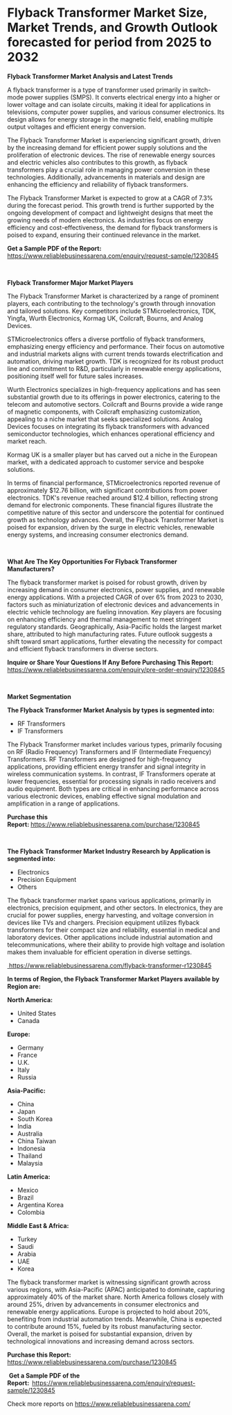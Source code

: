<p><h1>Flyback Transformer Market Size, Market Trends, and Growth Outlook forecasted for period from 2025 to 2032</h1></p><p><strong>Flyback Transformer Market Analysis and Latest Trends</strong></p>
<p><p>A flyback transformer is a type of transformer used primarily in switch-mode power supplies (SMPS). It converts electrical energy into a higher or lower voltage and can isolate circuits, making it ideal for applications in televisions, computer power supplies, and various consumer electronics. Its design allows for energy storage in the magnetic field, enabling multiple output voltages and efficient energy conversion.</p><p>The Flyback Transformer Market is experiencing significant growth, driven by the increasing demand for efficient power supply solutions and the proliferation of electronic devices. The rise of renewable energy sources and electric vehicles also contributes to this growth, as flyback transformers play a crucial role in managing power conversion in these technologies. Additionally, advancements in materials and design are enhancing the efficiency and reliability of flyback transformers.</p><p>The Flyback Transformer Market is expected to grow at a CAGR of 7.3% during the forecast period. This growth trend is further supported by the ongoing development of compact and lightweight designs that meet the growing needs of modern electronics. As industries focus on energy efficiency and cost-effectiveness, the demand for flyback transformers is poised to expand, ensuring their continued relevance in the market.</p></p>
<p><strong>Get a Sample PDF of the Report:&nbsp;</strong> <a href="https://www.reliablebusinessarena.com/enquiry/request-sample/1230845?utm_campaign=2342&utm_medium=2&utm_source=Github&utm_content=ia&utm_term=10022025&utm_id=flyback-transformer">https://www.reliablebusinessarena.com/enquiry/request-sample/1230845</a></p>
<p>&nbsp;</p>
<p><strong>Flyback Transformer Major Market Players</strong></p>
<p><p>The Flyback Transformer Market is characterized by a range of prominent players, each contributing to the technology's growth through innovation and tailored solutions. Key competitors include STMicroelectronics, TDK, Yingfa, Wurth Electronics, Kormag UK, Coilcraft, Bourns, and Analog Devices.</p><p>STMicroelectronics offers a diverse portfolio of flyback transformers, emphasizing energy efficiency and performance. Their focus on automotive and industrial markets aligns with current trends towards electrification and automation, driving market growth. TDK is recognized for its robust product line and commitment to R&D, particularly in renewable energy applications, positioning itself well for future sales increases.</p><p>Wurth Electronics specializes in high-frequency applications and has seen substantial growth due to its offerings in power electronics, catering to the telecom and automotive sectors. Coilcraft and Bourns provide a wide range of magnetic components, with Coilcraft emphasizing customization, appealing to a niche market that seeks specialized solutions. Analog Devices focuses on integrating its flyback transformers with advanced semiconductor technologies, which enhances operational efficiency and market reach.</p><p>Kormag UK is a smaller player but has carved out a niche in the European market, with a dedicated approach to customer service and bespoke solutions.</p><p>In terms of financial performance, STMicroelectronics reported revenue of approximately $12.76 billion, with significant contributions from power electronics. TDK's revenue reached around $12.4 billion, reflecting strong demand for electronic components. These financial figures illustrate the competitive nature of this sector and underscore the potential for continued growth as technology advances. Overall, the Flyback Transformer Market is poised for expansion, driven by the surge in electric vehicles, renewable energy systems, and increasing consumer electronics demand.</p></p>
<p>&nbsp;</p>
<p><strong>What Are The Key Opportunities For Flyback Transformer Manufacturers?</strong></p>
<p><p>The flyback transformer market is poised for robust growth, driven by increasing demand in consumer electronics, power supplies, and renewable energy applications. With a projected CAGR of over 6% from 2023 to 2030, factors such as miniaturization of electronic devices and advancements in electric vehicle technology are fueling innovation. Key players are focusing on enhancing efficiency and thermal management to meet stringent regulatory standards. Geographically, Asia-Pacific holds the largest market share, attributed to high manufacturing rates. Future outlook suggests a shift toward smart applications, further elevating the necessity for compact and efficient flyback transformers in diverse sectors.</p></p>
<p><strong>Inquire or Share Your Questions If Any Before Purchasing This Report:</strong> <a href="https://www.reliablebusinessarena.com/enquiry/pre-order-enquiry/1230845?utm_campaign=2342&utm_medium=2&utm_source=Github&utm_content=ia&utm_term=10022025&utm_id=flyback-transformer">https://www.reliablebusinessarena.com/enquiry/pre-order-enquiry/1230845</a></p>
<p>&nbsp;</p>
<p><strong>Market Segmentation</strong></p>
<p><strong>The Flyback Transformer Market Analysis by types is segmented into:</strong></p>
<p><ul><li>RF Transformers</li><li>IF Transformers</li></ul></p>
<p><p>The Flyback Transformer market includes various types, primarily focusing on RF (Radio Frequency) Transformers and IF (Intermediate Frequency) Transformers. RF Transformers are designed for high-frequency applications, providing efficient energy transfer and signal integrity in wireless communication systems. In contrast, IF Transformers operate at lower frequencies, essential for processing signals in radio receivers and audio equipment. Both types are critical in enhancing performance across various electronic devices, enabling effective signal modulation and amplification in a range of applications.</p></p>
<p><strong>Purchase this Report:&nbsp;</strong><a href="https://www.reliablebusinessarena.com/purchase/1230845?utm_campaign=2342&utm_medium=2&utm_source=Github&utm_content=ia&utm_term=10022025&utm_id=flyback-transformer">https://www.reliablebusinessarena.com/purchase/1230845</a></p>
<p>&nbsp;</p>
<p><strong>The Flyback Transformer Market Industry Research by Application is segmented into:</strong></p>
<p><ul><li>Electronics</li><li>Precision Equipment</li><li>Others</li></ul></p>
<p><p>The flyback transformer market spans various applications, primarily in electronics, precision equipment, and other sectors. In electronics, they are crucial for power supplies, energy harvesting, and voltage conversion in devices like TVs and chargers. Precision equipment utilizes flyback transformers for their compact size and reliability, essential in medical and laboratory devices. Other applications include industrial automation and telecommunications, where their ability to provide high voltage and isolation makes them invaluable for efficient operation in diverse settings.</p></p>
<p><a href="https://www.reliablebusinessarena.com/flyback-transformer-r1230845?utm_campaign=2342&utm_medium=2&utm_source=Github&utm_content=ia&utm_term=10022025&utm_id=flyback-transformer">&nbsp;https://www.reliablebusinessarena.com/flyback-transformer-r1230845</a></p>
<p><strong>In terms of Region, the Flyback Transformer Market Players available by Region are:</strong></p>
<p>
    <p> <strong> North America: </strong>
        <ul>
            <li>United States</li>
            <li>Canada</li>
        </ul>
        </p> 
    <p> <strong> Europe: </strong>
        <ul>
            <li>Germany</li>
            <li>France</li>
            <li>U.K.</li>
            <li>Italy</li>
            <li>Russia</li>
        </ul>
        </p> 
    <p> <strong> Asia-Pacific: </strong>
        <ul>
            <li>China</li>
            <li>Japan</li>
            <li>South Korea</li>
            <li>India</li>
            <li>Australia</li>
            <li>China Taiwan</li>
            <li>Indonesia</li>
            <li>Thailand</li>
            <li>Malaysia</li>
        </ul>
        </p> 
    <p> <strong> Latin America: </strong>
        <ul>
            <li>Mexico</li>
            <li>Brazil</li>
            <li>Argentina Korea</li>
            <li>Colombia</li>
        </ul>
        </p> 
    <p> <strong> Middle East & Africa: </strong>
        <ul>
            <li>Turkey</li>
            <li>Saudi</li>
            <li>Arabia</li>
            <li>UAE</li>
            <li>Korea</li>
        </ul>
    </p>
    </p>
<p><p>The flyback transformer market is witnessing significant growth across various regions, with Asia-Pacific (APAC) anticipated to dominate, capturing approximately 40% of the market share. North America follows closely with around 25%, driven by advancements in consumer electronics and renewable energy applications. Europe is projected to hold about 20%, benefiting from industrial automation trends. Meanwhile, China is expected to contribute around 15%, fueled by its robust manufacturing sector. Overall, the market is poised for substantial expansion, driven by technological innovations and increasing demand across sectors.</p></p>
<p><strong>Purchase this Report: </strong><a href="https://www.reliablebusinessarena.com/purchase/1230845?utm_campaign=2342&utm_medium=2&utm_source=Github&utm_content=ia&utm_term=10022025&utm_id=flyback-transformer">https://www.reliablebusinessarena.com/purchase/1230845</a></p>
<p>&nbsp;<strong>Get a Sample PDF of the Report:&nbsp;&nbsp;</strong><a href="https://www.reliablebusinessarena.com/enquiry/request-sample/1230845?utm_campaign=2342&utm_medium=2&utm_source=Github&utm_content=ia&utm_term=10022025&utm_id=flyback-transformer">https://www.reliablebusinessarena.com/enquiry/request-sample/1230845</a></p>
<p><strong></strong></p>
<p>Check more reports on <a href="https://www.reliablebusinessarena.com/?utm_campaign=2342&utm_medium=2&utm_source=Github&utm_content=ia&utm_term=10022025&utm_id=flyback-transformer">https://www.reliablebusinessarena.com/</a></p>